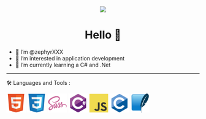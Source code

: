 <div id="header" align="center">
  <img src="https://media.giphy.com/media/PnD1QpuzW7jjp3D1Eo/giphy.gif" width="150"/>
    <H1>Hello 👋</H1>
</div>

- 👋 I’m @zephyrXXX
- 👀 I’m interested in application development
- 🌱 I’m currently learning a C# and .Net

- - -
:hammer_and_wrench: Languages and Tools :<br>
<div>
  <img src="https://github.com/devicons/devicon/blob/master/icons/html5/html5-original.svg" title="HTML5" **alt="Git" width="50" height="50"/>
  <img src="https://github.com/devicons/devicon/blob/master/icons/css3/css3-original.svg" title="CSS3" **alt="Git" width="50" height="50"/>
  <img src="https://github.com/devicons/devicon/blob/master/icons/sass/sass-original.svg" title="SASS" **alt="Git" width="50" height="50"/>
  <img src="https://github.com/devicons/devicon/blob/master/icons/csharp/csharp-original.svg" title="C#" **alt="Git" width="50" height="50"/>
  <img src="https://github.com/devicons/devicon/blob/master/icons/javascript/javascript-original.svg" title="JavaScript" **alt="Git" width="50" height="50"/>
  <img src="https://github.com/devicons/devicon/blob/master/icons/c/c-original.svg" title="C++" **alt="C" width="50" height="50"/>
  <img src="https://github.com/devicons/devicon/blob/master/icons/sqlite/sqlite-original.svg" title="SQLite" **alt="Git" width="50" height="50"/>
  <!-- <img src="" title="Git" **alt="Git" width="50" height="50"/> -->
  
</div>
<!---
zephyrXXX/zephyrXXX is a ✨ special ✨ repository because its `README.md` (this file) appears on your GitHub profile.
You can click the Preview link to take a look at your changes.
--->

